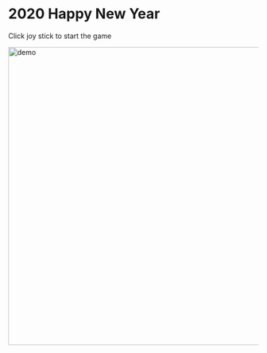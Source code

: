 # 2020 Happy New Year
Click joy stick to start the game

<img src="https://user-images.githubusercontent.com/39983900/171026656-44b23573-1468-4418-86b0-0b1298eedccd.png" alt="demo" width="600"/>
